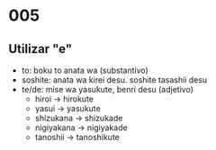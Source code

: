 # 005

## Utilizar "e"

- to: boku to anata wa (substantivo)
- soshite: anata wa kirei desu. soshite tasashii desu
- te/de: mise wa yasukute, benri desu (adjetivo)
  - hiroi -> hirokute
  - yasui -> yasukute
  - shizukana -> shizukade
  - nigiyakana -> nigiyakade
  - tanoshii -> tanoshikute
